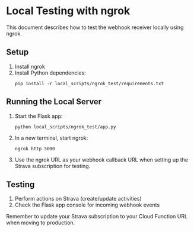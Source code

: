 # Local Testing with ngrok

This document describes how to test the webhook receiver locally using ngrok.

## Setup

1. Install ngrok
2. Install Python dependencies:
   ```
   pip install -r local_scripts/ngrok_test/requirements.txt
   ```

## Running the Local Server

1. Start the Flask app:
   ```
   python local_scripts/ngrok_test/app.py
   ```
2. In a new terminal, start ngrok:
   ```
   ngrok http 5000
   ```
3. Use the ngrok URL as your webhook callback URL when setting up the Strava subscription for testing.

## Testing

1. Perform actions on Strava (create/update activities)
2. Check the Flask app console for incoming webhook events

Remember to update your Strava subscription to your Cloud Function URL when moving to production.